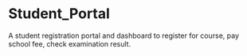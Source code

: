 # Student_Portal
A student registration portal and dashboard to register for course, pay school fee, check examination result.
